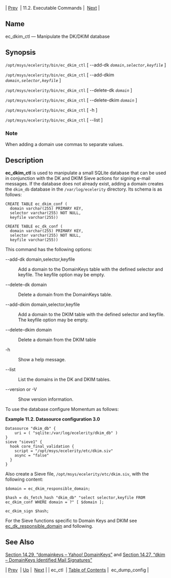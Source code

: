 | [Prev](executable.ec_ctl)  | 11.2. Executable Commands |  [Next](executable.ec_dump_config.php) |

<a name="executable.ec_dkim_ctl"></a>
## Name

ec_dkim_ctl — Manipulate the DK/DKIM database

## Synopsis

`/opt/msys/ecelerity/bin/ec_dkim_ctl` [ --add-dk *`domain,selector,keyfile`* ]

`/opt/msys/ecelerity/bin/ec_dkim_ctl` [ --add-dkim *`domain,selector,keyfile`* ]

`/opt/msys/ecelerity/bin/ec_dkim_ctl` [ --delete-dk *`domain`* ]

`/opt/msys/ecelerity/bin/ec_dkim_ctl` [ --delete-dkim *`domain`* ]

`/opt/msys/ecelerity/bin/ec_dkim_ctl` [ -h ]

`/opt/msys/ecelerity/bin/ec_dkim_ctl` [ --list ]

### Note

When adding a domain use commas to separate values.

<a name="idp13357744"></a>
## Description

**ec_dkim_ctl** is used to manipulate a small SQLite database that can be used in conjunction with the DK and DKIM Sieve actions for signing e-mail messages. If the database does not already exist, adding a domain creates the `dkim_db` database in the `/var/log/ecelerity` directory. Its schema is as follows:

```
CREATE TABLE ec_dkim_conf (
  domain varchar(255) PRIMARY KEY,
  selector varchar(255) NOT NULL,
  keyfile varchar(255))

CREATE TABLE ec_dk_conf (
  domain varchar(255) PRIMARY KEY,
  selector varchar(255) NOT NULL,
  keyfile varchar(255))
```

This command has the following options:

<dl className="variablelist">

<dt>--add-dk domain,selector,keyfile</dt>

<dd>

Add a domain to the DomainKeys table with the defined selector and keyfile. The keyfile option may be empty.

</dd>

<dt>--delete-dk domain</dt>

<dd>

Delete a domain from the DomainKeys table.

</dd>

<dt>--add-dkim domain,selector,keyfile</dt>

<dd>

Add a domain to the DKIM table with the defined selector and keyfile. The keyfile option may be empty.

</dd>

<dt>--delete-dkim domain</dt>

<dd>

Delete a domain from the DKIM table

</dd>

<dt>-h</dt>

<dd>

Show a help message.

</dd>

<dt>--list</dt>

<dd>

List the domains in the DK and DKIM tables.

</dd>

<dt>--version or -V</dt>

<dd>

Show version information.

</dd>

</dl>

To use the database configure Momentum as follows:

<a name="example.ec_dkim_ctl.datasource"></a>

**Example 11.2. Datasource configuration 3.0**

```
Datasource "dkim_db" {
    uri = ( "sqlite:/var/log/ecelerity/dkim_db" )
}
sieve "sieve1" {
  hook core_final_validation {
    script = "/opt/msys/ecelerity/etc/dkim.siv"
    async = "false"
  }
}
```

Also create a Sieve file, `/opt/msys/ecelerity/etc/dkim.siv`, with the following content:

```
$domain = ec_dkim_responsible_domain;

$hash = ds_fetch_hash "dkim_db" "select selector,keyfile FROM ec_dkim_conf WHERE domain = ?" [ $domain ];

ec_dkim_sign $hash;
```

For the Sieve functions specific to Domain Keys and DKIM see [ec_dk_responsible_domain](sieve.ref.ec_dk_responsible_domain "ec_dk_responsible_domain") and following.

<a name="idp13381088"></a>
## See Also

[Section 14.29, “domainkeys – Yahoo! DomainKeys”](modules.domainkeys "14.29. domainkeys – Yahoo! DomainKeys") and [Section 14.27, “dkim – DomainKeys Identified Mail Signatures”](modules.dkim.php "14.27. dkim – DomainKeys Identified Mail Signatures")

| [Prev](executable.ec_ctl)  | [Up](exe.commands.details.php) |  [Next](executable.ec_dump_config.php) |
| ec_ctl  | [Table of Contents](index) |  ec_dump_config |
